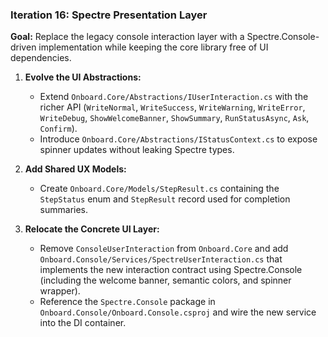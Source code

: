 ### **Iteration 16: Spectre Presentation Layer**

**Goal:** Replace the legacy console interaction layer with a Spectre.Console-driven implementation while keeping the core library free of UI dependencies.

1.  **Evolve the UI Abstractions:**
    *   Extend `Onboard.Core/Abstractions/IUserInteraction.cs` with the richer API (`WriteNormal`, `WriteSuccess`, `WriteWarning`, `WriteError`, `WriteDebug`, `ShowWelcomeBanner`, `ShowSummary`, `RunStatusAsync`, `Ask`, `Confirm`).
    *   Introduce `Onboard.Core/Abstractions/IStatusContext.cs` to expose spinner updates without leaking Spectre types.

2.  **Add Shared UX Models:**
    *   Create `Onboard.Core/Models/StepResult.cs` containing the `StepStatus` enum and `StepResult` record used for completion summaries.

3.  **Relocate the Concrete UI Layer:**
    *   Remove `ConsoleUserInteraction` from `Onboard.Core` and add `Onboard.Console/Services/SpectreUserInteraction.cs` that implements the new interaction contract using Spectre.Console (including the welcome banner, semantic colors, and spinner wrapper).
    *   Reference the `Spectre.Console` package in `Onboard.Console/Onboard.Console.csproj` and wire the new service into the DI container.
